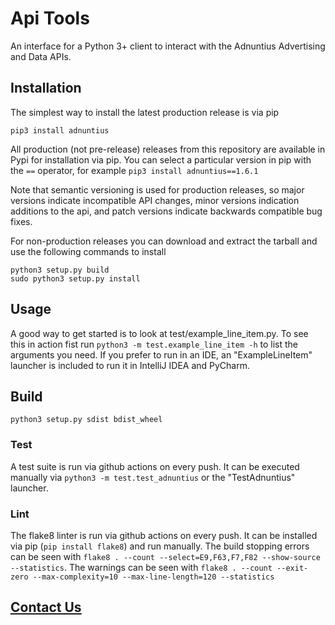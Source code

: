 # Api Tools

An interface for a Python 3+ client to interact with the Adnuntius Advertising and Data APIs. 

## Installation

The simplest way to install the latest production release is via pip
```
pip3 install adnuntius
```

All production (not pre-release) releases from this repository are available in Pypi for installation via pip.
You can select a particular version in pip with the `==` operator, for example `pip3 install adnuntius==1.6.1`

Note that semantic versioning is used for production releases, so major versions indicate incompatible API changes, 
minor versions indication additions to the api, and patch versions indicate backwards compatible bug fixes.

For non-production releases you can download and extract the tarball and use the following commands to install
```
python3 setup.py build
sudo python3 setup.py install
```

## Usage

A good way to get started is to look at test/example_line_item.py. 
To see this in action fist run `python3 -m test.example_line_item -h` to list the arguments you need. 
If you prefer to run in an IDE, an "ExampleLineItem" launcher is included to run it in IntelliJ IDEA and PyCharm.

## Build

`python3 setup.py sdist bdist_wheel`

### Test

A test suite is run via github actions on every push. 
It can be executed manually via `python3 -m test.test_adnuntius` or the "TestAdnuntius" launcher.

### Lint

The flake8 linter is run via github actions on every push.
It can be installed via pip (`pip install flake8`) and run manually.
The build stopping errors can be seen with `flake8 . --count --select=E9,F63,F7,F82 --show-source --statistics`.
The warnings can be seen with `flake8 . --count --exit-zero --max-complexity=10 --max-line-length=120 --statistics`

## [Contact Us](https://adnuntius.com/contact-us/)
